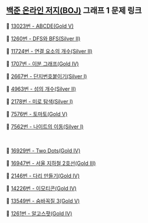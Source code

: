 ## [백준 온라인 저지(BOJ)](https://www.acmicpc.net/) 그래프 1 문제 링크

🔎 [13023번 - ABCDE(Gold Ⅴ)](https://www.acmicpc.net/problem/13023)

🔎 [1260번 - DFS와 BFS(Silver Ⅱ)](https://www.acmicpc.net/problem/1260)

🔎 [11724번 - 연결 요소의 개수(Silver Ⅱ)](https://www.acmicpc.net/problem/11724)

🔎 [1707번 - 이분 그래프(Gold Ⅳ)](https://www.acmicpc.net/problem/1707)

🔎 [2667번 - 단지번호붙이기(Silver Ⅰ)](https://www.acmicpc.net/problem/2667)

🔎 [4963번 - 섬의 개수(Silver Ⅱ)](https://www.acmicpc.net/problem/4963)

🔎 [2178번 - 미로 탐색(Silver Ⅰ)](https://www.acmicpc.net/problem/2178)

🔎 [7576번 - 토마토(Gold Ⅴ)](https://www.acmicpc.net/problem/7576)

🔎 [7562번 - 나이트의 이동(Silver Ⅰ)](https://www.acmicpc.net/problem/7562)

<br>

🔎 [16929번 - Two Dots(Gold Ⅳ)](https://www.acmicpc.net/problem/16929)

🔎 [16947번 - 서울 지하철 2호선(Gold Ⅲ)](https://www.acmicpc.net/problem/16947)

🔎 [2146번 - 다리 만들기(Gold Ⅳ)](https://www.acmicpc.net/problem/2146)

🔎 [14226번 - 이모티콘(Gold Ⅳ)](https://www.acmicpc.net/problem/14226)

🔎 [13549번 - 숨바꼭질 3(Gold Ⅴ)](https://www.acmicpc.net/problem/13549)

🔎 [1261번 - 알고스팟(Gold Ⅳ)](https://www.acmicpc.net/problem/1261)
